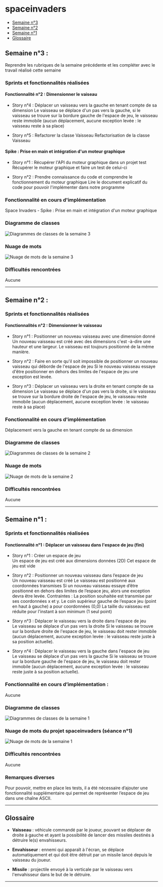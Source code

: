 # spaceinvaders

- [Semaine n°3](#semaine3)
- [Semaine n°2](#semaine2)  
- [Semaine n°1](#semaine1)  
- [Glossaire](#glossaire)


## Semaine n°3 : <a id="semaine3"></a>

Reprendre les rubriques de la semaine précédente et les compléter avec le travail réalisé cette semaine


### Sprints et fonctionnalités réalisées 

#### Fonctionnalité n°2 : Dimensionner le vaiseau

- Story n°4 : Déplacer un vaisseau vers la gauche en tenant compte de sa dimension
Le vaisseau se déplace d'un pas vers la gauche, si le vaisseau se trouve sur la bordure gauche de l'espace de jeu, le vaisseau reste immobile (aucun déplacement, aucune exception levée : le vaisseau reste à sa place)

- Story n°5 : Refactorer la classe Vaisseau
Refactorisation de la classe Vaisseau


#### Spike : Prise en main et intégration d'un moteur graphique

- Story n°1 : Récupérer l'API du moteur graphique dans un projet test 
Récupérer le moteur graphique et faire un test de celui-ci

- Story n°2 : Prendre connaissance du code et comprendre le fonctionnement du moteur graphique
Lire le document explicatif du code pour pouvoir l'implémenter dans notre programme


### Fonctionnalité en cours d'implémentation 
Space Invaders - Spike : Prise en main et intégration d'un moteur graphique



### Diagramme de classes 

![Diagrammes de classes de la semaine 3](Images/DiagrammeDeClasse_Semaine3.jpg)



### Nuage de mots 

![Nuage de mots de la semaine 3](Images/NuageMots_Semaine3.jpg)

 


### Difficultés rencontrées 
Aucune


-------------


## Semaine n°2 : <a id="semaine2"></a>


### Sprints et fonctionnalités réalisées 

#### Fonctionnalités n°2 : Dimensionner le vaisseau

- Story n°1 : Positionner un nouveau vaisseau avec une dimension donné
Un nouveau vaisseau est créé avec des dimensions c'est -à-dire une hauteur et une largeur. Le vaisseau est toujours positionné de la même manière.

- Story n°2 : Faire en sorte qu'il soit impossible de positionner un nouveau vaisseau qui déborde de l'espace de jeu
Si le nouveau vaisseau essaye d'être positionner en dehors des limites de l'espace de jeu une exception est levée.

- Story n°3 : Déplacer un vaisseau vers la droite en tenant compte de sa dimension
Le vaisseau se déplace d'un pas vers la droite, si le vaisseau se trouve sur la bordure droite de l'espace de jeu, le vaisseau reste immobile (aucun déplacement, aucune exception levée : le vaisseau reste à sa place)


### Fonctionnalité en cours d'implémentation 
Déplacement vers la gauche en tenant compte de sa dimension



### Diagramme de classes 

![Diagrammes de classes de la semaine 2](Images/DiagrammeDeClasse_Semaine2.jpg)



### Nuage de mots 

![Nuage de mots de la semaine 2](Images/NuageMots_Semaine2.jpg)

 

### Difficultés rencontrées 
Aucune


-------------

## Semaine n°1 : <a id="semaine1"></a>


### Sprints et fonctionnalités réalisées 

#### Fonctionnalité n°1 : Déplacer un vaisseau dans l'espace de jeu (fini)

- Story n°1 : Créer un espace de jeu  
Un espace de jeu est créé aux dimensions données (2D) 
Cet espace de jeu est vide

-  Story n°2 : Positionner un nouveau vaisseau dans l’espace de jeu  
Un nouveau vaisseau est créé
Le vaisseau est positionné aux coordonnées transmises
Si un nouveau vaisseau essaye d’être positionné en dehors des limites de l’espace jeu, alors une exception devra être levée.
 Contraintes :
La position souhaitée est transmise par ses coordonnées x et y.
Le coin supérieur gauche de l’espace jeu (point en haut à gauche) a pour coordonnées (0,0)
La taille du vaisseau est réduite pour l'instant à son minimum (1 seul point)    

- Story n°3 : Déplacer le vaisseau vers la droite dans l'espace de jeu  
Le vaisseau se déplace d'un pas vers la droite 
Si le vaisseau se trouve sur la bordure droite de l'espace de jeu, le vaisseau doit rester immobile (aucun déplacement, aucune exception levée : le vaisseau reste juste à sa position actuelle).


- Story n°4 : Déplacer le vaisseau vers la gauche dans l'espace de jeu  
Le vaisseau se déplace d'un pas vers la gauche 
Si le vaisseau se trouve sur la bordure gauche de l'espace de jeu, le vaisseau doit rester immobile (aucun déplacement, aucune exception levée : le vaisseau reste juste à sa position actuelle).

### Fonctionnalité en cours d’implémentation : 
Aucune


### Diagramme de classes 

![Diagrammes de classes de la semaine 1](Images/DiagrammeDeClasse_Semaine1.jpg)

### Nuage de mots du projet spaceinvaders (séance n°1)  
 
![Nuage de mots de la semaine 1](Images/NuageMots_Semaine1.jpg)


### Difficultés rencontrées 
Aucune

### Remarques diverses
 Pour pouvoir, mettre en place les tests, il a été nécessaire d’ajouter une fonctionnalité supplémentaire qui permet de représenter l’espace de jeu dans une chaîne ASCII.

-------------


## Glossaire <a id="glossaire"></a>

* **Vaisseau** :  véhicule commandé par le joueur, pouvant se déplacer de droite à gauche et ayant la possibilité de lancer des missiles destinés à détruire le(s) envahisseurs.

* **Envahisseur**  :  ennemi qui apparaît à l'écran, se déplace automatiquement et qui doit être détruit par un missile lancé depuis le vaisseau du joueur.


* **Missile** :  projectile envoyé à la verticale par le vaisseau vers l'envahisseur dans le but de le détruire.

------------- 